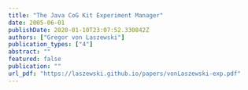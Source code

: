 ```yaml
---
title: "The Java CoG Kit Experiment Manager"
date: 2005-06-01
publishDate: 2020-01-10T23:07:52.330842Z
authors: ["Gregor von Laszewski"]
publication_types: ["4"]
abstract: ""
featured: false
publication: ""
url_pdf: "https://laszewski.github.io/papers/vonLaszewski-exp.pdf"
---
```


